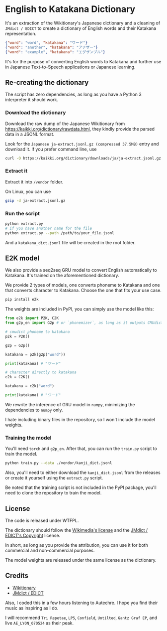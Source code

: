 # English to Katakana Dictionary

It's an extraction of the Wikitionary's Japanese dictionary and a cleaning of `JMdict / EDICT` to create a dictionary of English words and their Katakana representation.

```json
{"word": "word", "katakana": "ワード"}
{"word": "another", "katakana": "アナザー"}
{"word": "example", "katakana": "エグザンプル"}
```

It's for the purpose of converting English words to Katakana and further use in Japanese Text-to-Speech applications or Japanese learning.

## Re-creating the dictionary

The script has zero dependencies, as long as you have a Python 3 interpreter it should work.

### Download the dictionary

Download the raw dump of the Japanese Wikitionary from https://kaikki.org/dictionary/rawdata.html, they kindly provide the parsed data in a JSONL format.

Look for the `Japanese ja-extract.jsonl.gz (compressed 37.5MB)` entry and download it. If you prefer command line, use 

```bash
curl -O https://kaikki.org/dictionary/downloads/ja/ja-extract.jsonl.gz
```

### Extract it

Extract it into `/vendor` folder.

On Linux, you can use 

```bash
gzip -d ja-extract.jsonl.gz
```

### Run the script

```bash
python extract.py
# if you have another name for the file
python extract.py --path /path/to/your_file.jsonl
```

And a `katakana_dict.jsonl` file will be created in the root folder.

## E2K model

We also provide a seq2seq GRU model to convert English automatically to Katakana. It's trained on the aforementioned dictionary.

We provide 2 types of models, one converts phoneme to Katakana and one that converts character to Katakana. Choose the one that fits your use case.

```bash
pip install e2k
```

The weights are included in PyPI, you can simply use the model like this:

```python
from e2k import P2K, C2K
from g2p_en import G2p # or `phonemizer`, as long as it outputs CMUdict phoneme

# cmudict phoneme to katakana
p2k = P2K()

g2p = G2p()

katakana = p2k(g2p("word"))

print(katakana) # "ワード"

# character directly to katakana
c2k = C2K()

katakana = c2k("word")

print(katakana) # "ワード"
```

We rewrite the inference of GRU model in `numpy`, minimizing the dependencies to `numpy` only.

I hate including binary files in the repository, so I won't include the model weights.

### Training the model

You'll need `torch` and `g2p_en`. After that, you can run the `train.py` script to train the model.

```bash
python train.py --data ./vendor/kanji_dict.jsonl
```
Also, you'll need to either download the `kanji_dict.jsonl` from the releases or create it yourself using the `extract.py` script.

Be noted that the training script is not included in the PyPI package, you'll need to clone the repository to train the model.

## License

The code is released under WTFPL.

The dictionary should follow the [Wikimedia's license](https://dumps.wikimedia.org/legal.html) and the [JMdict / EDICT's Copyright](https://www.edrdg.org/) license.

In short, as long as you provide the attribution, you can use it for both commercial and non-commercial purposes.

The model weights are released under the same license as the dictionary.

## Credits

- [Wikitionary](https://www.wiktionary.org/)
- [JMdict / EDICT](http://www.edrdg.org/jmdict/edict.html)

Also, I coded this in a few hours listening to Autechre. I hope you find their music as inspiring as I do.

I will recommend `Tri Repetae`, `LP5`, `Confield`, `Untilted`, `Gantz Graf EP`, and live `AE_LYON_070524` as their peak.
